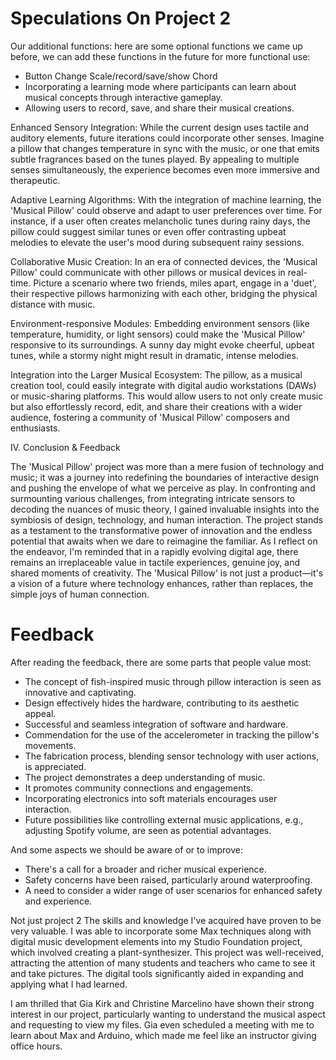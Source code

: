 

# Speculations On Project 2

Our additional functions: here are some optional functions we came up before, we can add these functions in the future for more functional use:

- Button Change Scale/record/save/show Chord
- Incorporating a learning mode where participants can learn about musical concepts through interactive gameplay.
- Allowing users to record, save, and share their musical creations.

Enhanced Sensory Integration: While the current design uses tactile and auditory elements, future iterations could incorporate other senses. Imagine a pillow that changes temperature in sync with the music, or one that emits subtle fragrances based on the tunes played. By appealing to multiple senses simultaneously, the experience becomes even more immersive and therapeutic.

Adaptive Learning Algorithms: With the integration of machine learning, the 'Musical Pillow' could observe and adapt to user preferences over time. For instance, if a user often creates melancholic tunes during rainy days, the pillow could suggest similar tunes or even offer contrasting upbeat melodies to elevate the user's mood during subsequent rainy sessions.

Collaborative Music Creation: In an era of connected devices, the 'Musical Pillow' could communicate with other pillows or musical devices in real-time. Picture a scenario where two friends, miles apart, engage in a 'duet', their respective pillows harmonizing with each other, bridging the physical distance with music.

Environment-responsive Modules: Embedding environment sensors (like temperature, humidity, or light sensors) could make the 'Musical Pillow' responsive to its surroundings. A sunny day might evoke cheerful, upbeat tunes, while a stormy night might result in dramatic, intense melodies.

Integration into the Larger Musical Ecosystem: The pillow, as a musical creation tool, could easily integrate with digital audio workstations (DAWs) or music-sharing platforms. This would allow users to not only create music but also effortlessly record, edit, and share their creations with a wider audience, fostering a community of 'Musical Pillow' composers and enthusiasts.

IV. Conclusion & Feedback

The 'Musical Pillow' project was more than a mere fusion of technology and music; it was a journey into redefining the boundaries of interactive design and pushing the envelope of what we perceive as play. In confronting and surmounting various challenges, from integrating intricate sensors to decoding the nuances of music theory, I gained invaluable insights into the symbiosis of design, technology, and human interaction. The project stands as a testament to the transformative power of innovation and the endless potential that awaits when we dare to reimagine the familiar. As I reflect on the endeavor, I'm reminded that in a rapidly evolving digital age, there remains an irreplaceable value in tactile experiences, genuine joy, and shared moments of creativity. The 'Musical Pillow' is not just a product—it's a vision of a future where technology enhances, rather than replaces, the simple joys of human connection.

# Feedback

After reading the feedback, there are some parts that people value most:

- The concept of fish-inspired music through pillow interaction is seen as innovative and captivating.
- Design effectively hides the hardware, contributing to its aesthetic appeal.
- Successful and seamless integration of software and hardware.
- Commendation for the use of the accelerometer in tracking the pillow's movements.
- The fabrication process, blending sensor technology with user actions, is appreciated.
- The project demonstrates a deep understanding of music.
- It promotes community connections and engagements.
- Incorporating electronics into soft materials encourages user interaction.
- Future possibilities like controlling external music applications, e.g., adjusting Spotify volume, are seen as potential advantages.

And some aspects we should be aware of or to improve:
- There's a call for a broader and richer musical experience.
- Safety concerns have been raised, particularly around waterproofing.
- A need to consider a wider range of user scenarios for enhanced safety and experience.

Not just project 2
The skills and knowledge I've acquired have proven to be very valuable. I was able to incorporate some Max techniques along with digital music development elements into my Studio Foundation project, which involved creating a plant-synthesizer. This project was well-received, attracting the attention of many students and teachers who came to see it and take pictures. The digital tools significantly aided in expanding and applying what I had learned.

I am thrilled that Gia Kirk and Christine Marcelino have shown their strong interest in our project, particularly wanting to understand the musical aspect and requesting to view my files. Gia even scheduled a meeting with me to learn about Max and Arduino, which made me feel like an instructor giving office hours.
